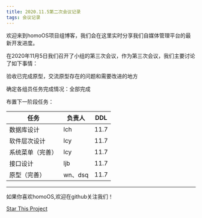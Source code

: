 ```yaml
---
title: 2020.11.5第二次会议记录
tags: 会议记录
---
```


欢迎来到homoOS项目组博客，我们会在这里实时分享我们自媒体管理平台的最新开发进度。

在2020年11月5日我们召开了小组的第三次会议，作为第三次会议，我们主要讨论了如下事情：

<!--more-->

验收已完成原型，交流原型存在的问题和需要改进的地方

确定各组员任务完成情况：全部完成

布置下一阶段任务：

| 任务             | 负责人  | DDL  |
| ---------------- | ------- | ---- |
| 数据库设计       | lch     | 11.7 |
| 软件层次设计     | lcy     | 11.7 |
| 系统菜单（完善） | lcy     | 11.7 |
| 接口设计         | ljb     | 11.7 |
| 原型（完善）     | wn、dsq | 11.7 |

---
如果你喜欢homoOS,欢迎在github关注我们！

[Star This Project](https://github.com/SelfMediaWriting)